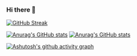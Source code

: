 ### Hi there 👋

[![GitHub Streak](https://github-readme-streak-stats.herokuapp.com?user=jokb1993&theme=dark)](https://git.io/streak-stats)



[![Anurag's GitHub stats](https://github-readme-stats.vercel.app/api?username=jokb1993)](https://github.com/anuraghazra/github-readme-stats)
[![Anurag's GitHub stats](https://github-readme-stats.vercel.app/api?username=jokb1993)](https://github.com/anuraghazra/github-readme-stats)


[![Ashutosh's github activity graph](https://activity-graph.herokuapp.com/graph?username=jokb1993)](https://github.com/ashutosh00710/github-readme-activity-graph)

<!--
**jokb1993/jokb1993** is a ✨ _special_ ✨ repository because its `README.md` (this file) appears on your GitHub profile.

Here are some ideas to get you started:

- 🔭 I’m currently working on ...
- 🌱 I’m currently learning ...
- 👯 I’m looking to collaborate on ...
- 🤔 I’m looking for help with ...
- 💬 Ask me about ...
- 📫 How to reach me: ...
- 😄 Pronouns: ...
- ⚡ Fun fact: ...
-->
